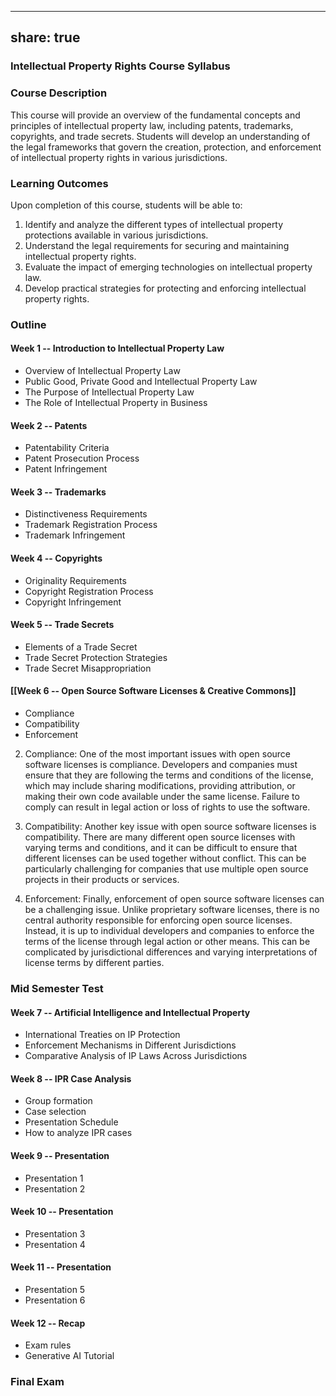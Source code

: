 
---
share: true
---

### Intellectual Property Rights Course Syllabus 

### Course Description
This course will provide an overview of the fundamental concepts and principles of intellectual property law, including patents, trademarks, copyrights, and trade secrets. Students will develop an understanding of the legal frameworks that govern the creation, protection, and enforcement of intellectual property rights in various jurisdictions.

### Learning Outcomes
Upon completion of this course, students will be able to:

1. Identify and analyze the different types of intellectual property protections available in various jurisdictions.
2. Understand the legal requirements for securing and maintaining intellectual property rights.
3. Evaluate the impact of emerging technologies on intellectual property law.
4. Develop practical strategies for protecting and enforcing intellectual property rights.

### Outline

#### Week 1 -- Introduction to Intellectual Property Law 
- Overview of Intellectual Property Law
- Public Good, Private Good and Intellectual Property Law
- The Purpose of Intellectual Property Law
- The Role of Intellectual Property in Business

#### Week 2 -- Patents 
- Patentability Criteria
- Patent Prosecution Process
- Patent Infringement

#### Week 3 -- Trademarks
- Distinctiveness Requirements
- Trademark Registration Process
- Trademark Infringement

#### Week 4 -- Copyrights 
- Originality Requirements 
- Copyright Registration Process 
- Copyright Infringement 

#### Week 5 -- Trade Secrets 
- Elements of a Trade Secret 
- Trade Secret Protection Strategies 
- Trade Secret Misappropriation 

#### [[Week 6 -- Open Source Software Licenses & Creative Commons]]

- Compliance
- Compatibility
- Enforcement

2. Compliance: One of the most important issues with open source software licenses is compliance. Developers and companies must ensure that they are following the terms and conditions of the license, which may include sharing modifications, providing attribution, or making their own code available under the same license. Failure to comply can result in legal action or loss of rights to use the software.

3. Compatibility: Another key issue with open source software licenses is compatibility. There are many different open source licenses with varying terms and conditions, and it can be difficult to ensure that different licenses can be used together without conflict. This can be particularly challenging for companies that use multiple open source projects in their products or services.

4. Enforcement: Finally, enforcement of open source software licenses can be a challenging issue. Unlike proprietary software licenses, there is no central authority responsible for enforcing open source licenses. Instead, it is up to individual developers and companies to enforce the terms of the license through legal action or other means. This can be complicated by jurisdictional differences and varying interpretations of license terms by different parties.

### Mid Semester Test


#### Week 7 -- Artificial Intelligence and Intellectual Property 
- International Treaties on IP Protection 
- Enforcement Mechanisms in Different Jurisdictions 
- Comparative Analysis of IP Laws Across Jurisdictions 

#### Week 8 -- IPR Case Analysis 
- Group formation
- Case selection
- Presentation Schedule
- How to analyze IPR cases


#### Week 9 -- Presentation
- Presentation 1
- Presentation 2

#### Week 10 -- Presentation 
- Presentation 3
- Presentation 4

#### Week 11 -- Presentation 
- Presentation 5
- Presentation 6

#### Week 12 -- Recap
- Exam rules
- Generative AI Tutorial


### Final Exam